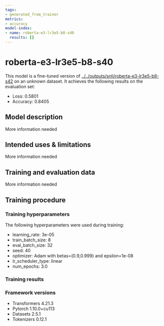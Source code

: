 ```yaml
---
tags:
- generated_from_trainer
metrics:
- accuracy
model-index:
- name: roberta-e3-lr3e5-b8-s40
  results: []
---
```


<!-- This model card has been generated automatically according to the information the Trainer had access to. You
should probably proofread and complete it, then remove this comment. -->

# roberta-e3-lr3e5-b8-s40

This model is a fine-tuned version of [../../outputs/snli/roberta-e3-lr3e5-b8-s42](https://huggingface.co/../../outputs/snli/roberta-e3-lr3e5-b8-s42) on an unknown dataset.
It achieves the following results on the evaluation set:
- Loss: 0.5801
- Accuracy: 0.8405

## Model description

More information needed

## Intended uses & limitations

More information needed

## Training and evaluation data

More information needed

## Training procedure

### Training hyperparameters

The following hyperparameters were used during training:
- learning_rate: 3e-05
- train_batch_size: 8
- eval_batch_size: 32
- seed: 40
- optimizer: Adam with betas=(0.9,0.999) and epsilon=1e-08
- lr_scheduler_type: linear
- num_epochs: 3.0

### Training results



### Framework versions

- Transformers 4.21.3
- Pytorch 1.10.0+cu113
- Datasets 2.5.1
- Tokenizers 0.12.1
